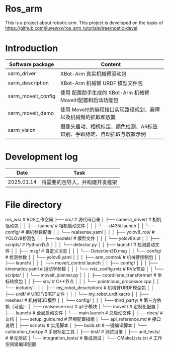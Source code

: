 # Ros_arm
This is a project about robotic arm. This project is developed on the basis of https://github.com/jiuyewxy/ros_arm_tutorials/tree/noetic-devel.

# Introduction
| Software package              |Content                                               |
| ------------------- | ------------------------------------------------------------ |
| xarm_driver         | XBot-Arm 真实机械臂驱动包                                    |
| xarm_description    | XBot-Arm 机械臂 URDF 模型文件包                              |
| xarm_moveit_config  | 使用 配置助手生成的 XBot-Arm 机械臂 MoveIt!配置和启动功能包  |
| xarm_moveit_demo    | 使用 MoveIt!的编程接口实现路径规划、避障以及机械臂的抓取和放置 |
| xarm_vision         | 摄像头启动、相机标定、颜色检测、AR标签识别、手眼标定、自动抓取与放置示例 |
# Development log
| Date |  Task   |
| ---  |  ---     |
|2025.01.14|将需要的包导入，并构建开发框架|

# File directory
ros_ws/                     # ROS工作空间
├── src/                    # 源代码目录
│   ├── camera_driver/      # 相机驱动包
│   │   ├── launch/         # 相机启动文件
│   │   │   └── d435i.launch
│   │   └── config/         # 相机参数配置
│   │       └── realsense.yaml
│   │
│   ├── yolov8_ros/         # YOLOv8检测包
│   │   ├── models/         # 模型文件
│   │   │   └── yolov8n.pt
│   │   ├── scripts/        # Python节点
│   │   │   └── detector.py
│   │   ├── launch/         # 检测启动文件
│   │   ├── msg/            # 自定义消息
│   │   │   └── Detection3D.msg
│   │   └── config/         # 检测参数
│   │       └── yolov8.yaml
│   │
│   ├── arm_control/        # 机械臂控制包
│   │   ├── launch/
│   │   │   └── moveit_control.launch
│   │   ├── config/
│   │   │   ├── kinematics.yaml  # 运动学参数
│   │   │   └── rviz_config.rviz # RViz预设
│   │   └── scripts/
│   │       └── moveit_planner.py
│   │
│   ├── coordinate_transformer/ # 坐标转换包
│   │   ├── src/            # C++节点
│   │   │   └── pointcloud_processor.cpp
│   │   └── include/
│   │
│   ├── my_robot_description/  # 机械臂URDF模型包
│   │   ├── urdf/           # URDF/SRDF文件
│   │   │   └── my_robot.urdf.xacro
│   │   ├── meshes/         # 机械臂3D模型
│   │   └── config/
│   │
│   └── third_party/        # 第三方依赖（可选）
│       ├── realsense-ros/  # git子模块
│       └── moveit/         # 定制化配置
│
├── launch/                 # 全局启动文件
│   └── main.launch         # 总启动文件
│
├── docs/                   # 文档
│   ├── setup_guide.md      # 环境配置指南
│   └── api_reference.md    # 接口说明
│
├── scripts/                # 实用脚本
│   ├── build.sh            # 一键编译脚本
│   └── calibration_tool.py # 手眼标定工具
│
├── test/                   # 测试目录
│   ├── unit_tests/         # 单元测试
│   └── integration_tests/  # 集成测试
│
└── CMakeLists.txt          # 工作空间级编译配置
